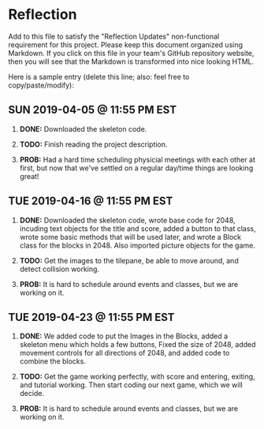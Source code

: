 # Reflection

Add to this file to satisfy the "Reflection Updates" non-functional requirement
for this project. Please keep this document organized using Markdown. If you
click on this file in your team's GitHub repository website, then you will see
that the Markdown is transformed into nice looking HTML.

Here is a sample entry (delete this line; also: feel free to copy/paste/modify):

## SUN 2019-04-05 @ 11:55 PM EST

1. **DONE:** Downloaded the skeleton code.

2. **TODO:** Finish reading the project description.

3. **PROB:** Had a hard time scheduling physicial meetings with each other at
   first, but now that we've settled on a regular day/time things are looking
   great!

## TUE 2019-04-16 @ 11:55 PM EST

1. **DONE:** Downloaded the skeleton code, wrote base code for 2048, incuding   text objects for the title and score, added a button to that class, wrote some basic methods that will be used later, and wrote a Block class for the blocks in 2048. Also imported picture objects for the game.

2. **TODO:** Get the images to the tilepane, be able to move around, and detect collision working.

3. **PROB:** It is hard to schedule around events and classes, but we are working on it.

## TUE 2019-04-23 @ 11:55 PM EST

1. **DONE:** We added code to put the Images in the Blocks, added a skeleton menu which holds a few buttons, Fixed the size of 2048, added movement controls for all directions of 2048, and added code to combine the blocks.

2. **TODO:** Get the game working perfectly, with score and entering, exiting, and tutorial working. Then start coding our next game, which we will decide.

3. **PROB:** It is hard to schedule around events and classes, but we are working on it.